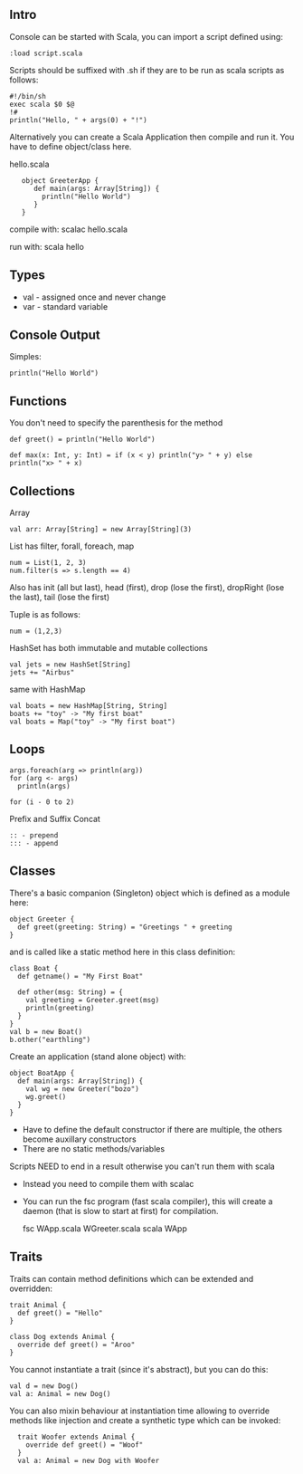 Intro
------

Console can be started with Scala, you can import a script defined using:

    :load script.scala

Scripts should be suffixed with .sh if they are to be run as scala scripts as follows:

    #!/bin/sh
    exec scala $0 $@
    !#
    println("Hello, " + args(0) + "!")

Alternatively you can create a Scala Application then compile and run it.  You have to define object/class here.

hello.scala

       object GreeterApp {
          def main(args: Array[String]) {
            println("Hello World")
          }
       }

compile with:
    scalac hello.scala

run with:
    scala hello

Types
------

* val - assigned once and never change
* var - standard variable
    
Console Output
------

Simples:

    println("Hello World")

Functions
------

You don't need to specify the parenthesis for the method

    def greet() = println("Hello World")
    
    def max(x: Int, y: Int) = if (x < y) println("y> " + y) else println("x> " + x)
    
Collections
------

Array

    val arr: Array[String] = new Array[String](3)

List has filter, forall, foreach, map

    num = List(1, 2, 3)
    num.filter(s => s.length == 4)

Also has init (all but last), head (first), drop (lose the first), dropRight (lose the last), tail (lose the first)

Tuple is as follows:

    num = (1,2,3)
  
HashSet has both immutable and mutable collections

    val jets = new HashSet[String]
    jets += "Airbus"
    
same with HashMap

    val boats = new HashMap[String, String]
    boats += "toy" -> "My first boat"
    val boats = Map("toy" -> "My first boat")

Loops
------

    args.foreach(arg => println(arg))
    for (arg <- args)
      println(args)
      
    for (i - 0 to 2)
    
Prefix and Suffix Concat

    :: - prepend
    ::: - append
    
Classes
------

There's a basic companion (Singleton) object which is defined as a module here:

    object Greeter {
      def greet(greeting: String) = "Greetings " + greeting
    }

and is called like a static method here in this class definition:

    class Boat {
      def getname() = "My First Boat"
      
      def other(msg: String) = {
        val greeting = Greeter.greet(msg)
        println(greeting)
      }
    }
    val b = new Boat()
    b.other("earthling")

Create an application (stand alone object) with:

    object BoatApp {
      def main(args: Array[String]) {
        val wg = new Greeter("bozo")
        wg.greet()
      }
    }
    
* Have to define the default constructor if there are multiple, the others become auxillary constructors
* There are no static methods/variables

Scripts NEED to end in a result otherwise you can't run them with scala
* Instead you need to compile them with scalac
* You can run the fsc program (fast scala compiler), this will create a daemon (that is slow to start at first) for compilation.

    fsc WApp.scala WGreeter.scala
    scala WApp
    
Traits
------

Traits can contain method definitions which can be extended and overridden:

    trait Animal {
      def greet() = "Hello"
    }
    
    class Dog extends Animal {
      override def greet() = "Aroo"
    }
    
You cannot instantiate a trait (since it's abstract), but you can do this:

    val d = new Dog()
    val a: Animal = new Dog()
  
You can also mixin behaviour at instantiation time allowing to override methods like injection and create a synthetic type which can be invoked:

      trait Woofer extends Animal {
        override def greet() = "Woof"
      }
      val a: Animal = new Dog with Woofer

